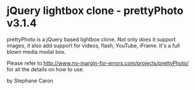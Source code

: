 jQuery lightbox clone - prettyPhoto v3.1.4
==========================================


prettyPhoto is a jQuery based lightbox clone. 
Not only does it support images, it also add 
support for videos, flash, YouTube, iFrame. It's a full blown
media modal box.

Please refer to 
http://www.no-margin-for-errors.com/projects/prettyPhoto/
for all the details on how to use. 


by Stephane Caron

